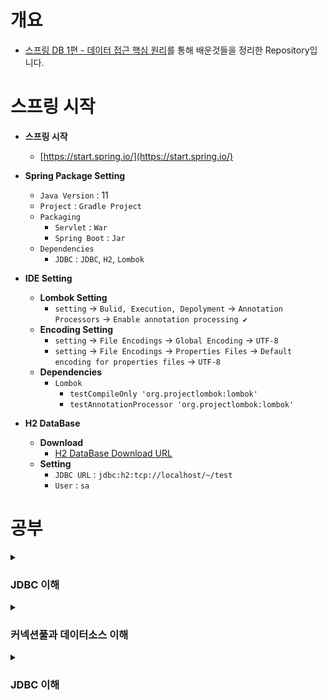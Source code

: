 # 개요

- [스프링 DB 1편 - 데이터 접근 핵심 원리](https://www.inflearn.com/course/%EC%8A%A4%ED%94%84%EB%A7%81-db-1)를 통해 배운것들을 정리한 Repository입니다.

# 스프링 시작

- **스프링 시작**
    - [https://start.spring.io/](https://start.spring.io/)


- **Spring Package Setting**
    - `Java Version` : 11
    - `Project` : `Gradle Project`
    - `Packaging`
        - `Servlet` : `War`
        - `Spring Boot` : `Jar`
    - `Dependencies`
        - `JDBC` : `JDBC`, `H2`, `Lombok`


- **IDE Setting**
    - **Lombok Setting**
        - `setting` -> `Bulid, Execution, Depolyment` -> `Annotation Processors` -> `Enable annotation processing ✔`
    - **Encoding Setting**
        - `setting` -> `File Encodings` -> `Global Encoding` -> `UTF-8`
        - `setting` -> `File Encodings` -> `Properties Files` -> `Default encoding for properties files` -> `UTF-8`
    - **Dependencies**
      - `Lombok`
          - `testCompileOnly 'org.projectlombok:lombok'`
          - `testAnnotationProcessor 'org.projectlombok:lombok'`


- **H2 DataBase**
  - **Download**
    - [H2 DataBase Download URL](https://www.h2database.com)
  - **Setting**
    - `JDBC URL` : `jdbc:h2:tcp://localhost/~/test`
    - `User` : `sa`
    
# 공부

<details>
<summary><h3>JDBC 이해</h3></summary>

- [JDBC 이해](https://github.com/WooJinDeve/Spring-DB-Connection-Study/issues/1#issue-1351985055)
- JDBC 표준 인터페이스
- 데이터 베이스 연결
- JDBC DriverManager 연결 이해
- JDBC 개발

</details>

<details>
<summary><h3>커넥션풀과 데이터소스 이해</h3></summary>

- [커넥션 풀 이해](https://github.com/WooJinDeve/Spring-DB-Connection-Study/issues/2#issue-1352090583)
- DataSource 이해

</details>

<details>
<summary><h3>JDBC 이해</h3></summary>

- [트랜잭션 - 개념 이해](https://github.com/WooJinDeve/Spring-DB-Connection-Study/issues/3#issue-1352297482)
- JDBC 표준 인터페이스
- 데이터베이스 연결 구조와 DB 세션
- 트랜잭션 - DB
- DB 락 - 개념 이해
- 트랜잭션 적용

</details>